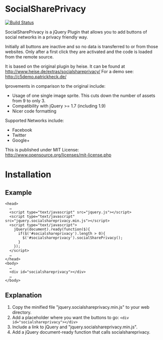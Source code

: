 # SocialSharePrivacy #

[![Build Status](https://travis-ci.org/patrickheck/socialshareprivacy.png?branch=add-travis)](https://travis-ci.org/patrickheck/socialshareprivacy)


SocialSharePrivacy is a jQuery Plugin that allows you to add buttons of social networks in a privacy friendly way.

Initially all buttons are inactive and so no data is transferred to or from those websites. Only after a first click they are activated and the code is loaded from the remote source.

It is based on the original plugin by heise. It can be found at http://www.heise.de/extras/socialshareprivacy/
For a demo see: http://c5demo.patrickheck.de/

Iprovements in comparison to the original include:

- Usage of one single image sprite. This cuts down the number of assets from 9 to only 3. 
- Compatibility with jQuery >= 1.7 (including 1.9)
- Nicer code formatting

Supported Networks include:

- Facebook
- Twitter
- Google+

This is published under MIT License: http://www.opensource.org/licenses/mit-license.php

# Installation #

## Example ##

    <head>
      …
      <script type="text/javascript" src="jquery.js"></script> 
      <script type="text/javascript" src="jquery.socialshareprivacy.min.js"></script>
      <script type="text/javascript">
        jQuery(document).ready(function($){
          if($('#socialshareprivacy').length > 0){
            $('#socialshareprivacy').socialSharePrivacy(); 
          }
        });
      </script>
      …
    </head>
    <body>
      …
      <div id="socialshareprivacy"></div>
      …
    </body>

## Explanation ##

1. Copy the minified file "jquery.socialshareprivacy.min.js" to your web directory.
3. Add a placeholder where you want the buttons to go: `<div id="socialshareprivacy"></div>`
2. Include a link to jQuery and "jquery.socialshareprivacy.min.js".
3. Add a jQuery document-ready function that calls socialshareprivacy. 

